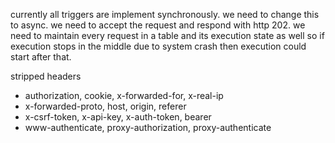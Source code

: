
currently all triggers are implement synchronously. we need to change this to async.
we need to accept the request and respond with http 202. we need to maintain every request in a table and its execution state as well so if execution stops in the middle due to system crash then execution could start after that.


stripped headers

 - authorization, cookie, x-forwarded-for, x-real-ip
  - x-forwarded-proto, host, origin, referer
  - x-csrf-token, x-api-key, x-auth-token, bearer
  - www-authenticate, proxy-authorization, proxy-authenticate
  